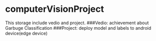 # computerVisionProject
This storage include vedio and project.
###Vedio:
  achievement about Garbuge Classification
###Project:
  deploy model and labels to android device(edge device)

